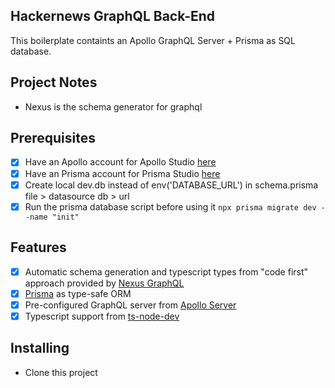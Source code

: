 ## Hackernews GraphQL Back-End
 This boilerplate containts an Apollo GraphQL Server + Prisma as SQL database. 

## Project Notes
- Nexus is the schema generator for graphql

## Prerequisites

- [x] Have an Apollo account for Apollo Studio [here](https://studio.apollographql.com/)
- [x] Have an Prisma account for Prisma Studio [here](https://www.prisma.io/studio)
- [x] Create local dev.db instead of env('DATABASE_URL') in schema.prisma file > datasource db > url 
- [x] Run the prisma database script before using it `npx prisma migrate dev --name "init"`

## Features

- [x] Automatic schema generation and typescript types from "code first" approach provided by [Nexus GraphQL](https://www.npmjs.com/package/nexus)
- [x] [Prisma](https://www.npmjs.com/package/prisma) as type-safe ORM 
- [x] Pre-configured GraphQL server from [Apollo Server](https://www.npmjs.com/package/apollo-server)
- [x] Typescript support from [ts-node-dev](https://www.npmjs.com/package/ts-node-dev)

## Installing

- Clone this project